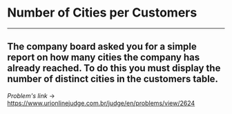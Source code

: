 # Number of Cities per Customers
---
**The company board asked you for a simple report on how many cities the company has already reached. To do this you must display the number of distinct cities in the customers table.**
---
*Problem's link* -> https://www.urionlinejudge.com.br/judge/en/problems/view/2624
